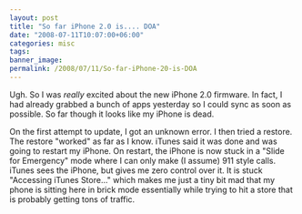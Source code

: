 ```yaml
---
layout: post
title: "So far iPhone 2.0 is.... DOA"
date: "2008-07-11T10:07:00+06:00"
categories: misc 
tags: 
banner_image: 
permalink: /2008/07/11/So-far-iPhone-20-is-DOA
---
```


Ugh. So I was <i>really</i> excited about the new iPhone 2.0 firmware. In fact, I had already grabbed a bunch of apps yesterday so I could sync as soon as possible. So far though it looks like my iPhone is dead.

On the first attempt to update, I got an unknown error. I then tried a restore. The restore "worked" as far as I know. iTunes said it was done and was going to restart my iPhone. On restart, the iPhone is now stuck in a "Slide for Emergency" mode where I can only make (I assume) 911 style calls. iTunes sees the iPhone, but gives me zero control over it. It is stuck "Accessing iTunes Store..." which makes me just a tiny bit mad that my phone is sitting here in brick mode essentially while trying to hit a store that is probably getting tons of traffic.